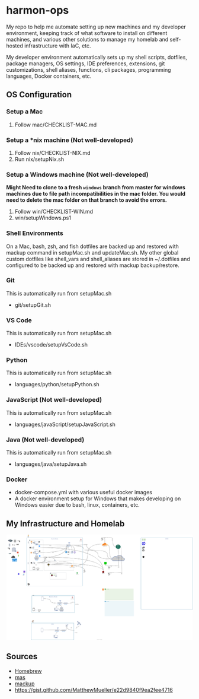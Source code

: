 # harmon-ops
My repo to help me automate setting up new machines and my developer environment, keeping track of what software to install on different machines, and various other solutions to manage my homelab and self-hosted infrastructure with IaC, etc. 

My developer environment automatically sets up my shell scripts, dotfiles, package managers, OS settings, IDE preferences, extensions, git customizations, shell aliases, functions, cli packages, programming languages, Docker containers, etc.

## OS Configuration
### Setup a Mac
1. Follow mac/CHECKLIST-MAC.md

### Setup a *nix machine (Not well-developed)
1. Follow nix/CHECKLIST-NIX.md
2. Run nix/setupNix.sh

### Setup a Windows machine (Not well-developed)
**Might Need to clone to a fresh `windows` branch from master for windows machines due to file path incompatibilities in the mac folder. You would need to delete the mac folder on that branch to avoid the errors.**
1. Follow win/CHECKLIST-WIN.md
2. win/setupWindows.ps1

### Shell Environments
On a Mac, bash, zsh, and fish dotfiles are backed up and restored with mackup command in setupMac.sh and updateMac.sh. My other global custom dotfiles like shell_vars and shell_aliases are stored in ~/.dotfiles and configured to be backed up and restored with mackup backup/restore.

### Git
This is automatically run from setupMac.sh
- git/setupGit.sh

### VS Code
This is automatically run from setupMac.sh
- IDEs/vscode/setupVsCode.sh

### Python
This is automatically run from setupMac.sh
- languages/python/setupPython.sh

### JavaScript (Not well-developed)
This is automatically run from setupMac.sh
- languages/javaScript/setupJavaScript.sh

### Java (Not well-developed)
This is automatically run from setupMac.sh
- languages/java/setupJava.sh

### Docker
- docker-compose.yml with various useful docker images
- A docker environment setup for Windows that makes developing on Windows easier due to bash, linux, containers, etc.

## My Infrastructure and Homelab
![harmonInfra.drawio.svg](infra/harmonInfra.drawio.svg)

## Sources
- [Homebrew](https://brew.sh/)
- [mas](https://github.com/mas-cli/mas)
- [mackup](https://github.com/lra/mackup)
- https://gist.github.com/MatthewMueller/e22d9840f9ea2fee4716
